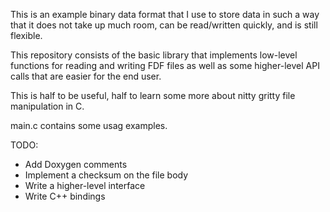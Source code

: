 This is an example binary data format that I use to store data in such a
way that it does not take up much room, can be read/written quickly, and
is still flexible.

This repository consists of the basic library that implements low-level
functions for reading and writing FDF files as well as some higher-level
API calls that are easier for the end user.

This is half to be useful, half to learn some more about nitty gritty file
manipulation in C.

main.c contains some usag examples.

TODO:
 - Add Doxygen comments
 - Implement a checksum on the file body
 - Write a higher-level interface
 - Write C++ bindings
